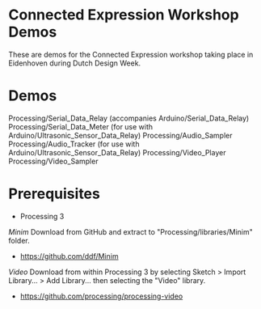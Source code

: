 # Connected Expression Workshop Demos

These are demos for the Connected Expression workshop taking place in Eidenhoven during Dutch Design Week.

# Demos

Processing/Serial_Data_Relay (accompanies Arduino/Serial_Data_Relay)
Processing/Serial_Data_Meter (for use with Arduino/Ultrasonic_Sensor_Data_Relay)
Processing/Audio_Sampler
Processing/Audio_Tracker (for use with Arduino/Ultrasonic_Sensor_Data_Relay)
Processing/Video_Player
Processing/Video_Sampler

# Prerequisites

- Processing 3

*Minim*
Download from GitHub and extract to "Processing/libraries/Minim" folder.
- https://github.com/ddf/Minim

*Video*
Download from within Processing 3 by selecting Sketch > Import Library... > Add Library... then selecting the "Video" library.
- https://github.com/processing/processing-video